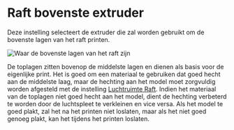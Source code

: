 Raft bovenste extruder
====
Deze instelling selecteert de extruder die zal worden gebruikt om de bovenste lagen van het raft printen.

![Waar de bovenste lagen van het raft zijn](../../../articles/images/raft_dimensions_simplified.svg)

De toplagen zitten bovenop de middelste lagen en dienen als basis voor de eigenlijke print. Het is goed om een ​​materiaal te gebruiken dat goed hecht aan de middelste laag, maar de hechting aan het model moet zorgvuldig worden afgesteld met de instelling [Luchtruimte Raft](raft_airgap.md). Indien het materiaal van de toplagen niet goed hecht aan het model, dient de hechting verbeterd te worden door de luchtspleet te verkleinen en vice versa. Als het model te goed plakt, zal het na het printen niet loslaten, maar als het niet goed genoeg plakt, kan het tijdens het printen loslaten.
